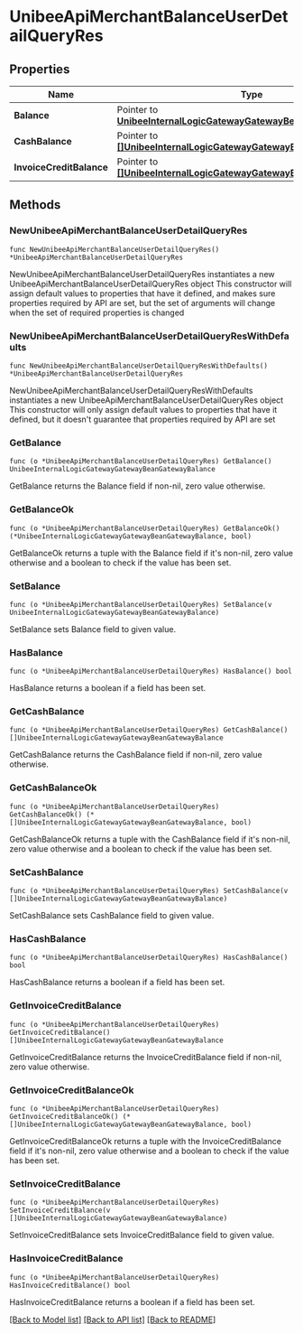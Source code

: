 # UnibeeApiMerchantBalanceUserDetailQueryRes

## Properties

Name | Type | Description | Notes
------------ | ------------- | ------------- | -------------
**Balance** | Pointer to [**UnibeeInternalLogicGatewayGatewayBeanGatewayBalance**](UnibeeInternalLogicGatewayGatewayBeanGatewayBalance.md) |  | [optional] 
**CashBalance** | Pointer to [**[]UnibeeInternalLogicGatewayGatewayBeanGatewayBalance**](UnibeeInternalLogicGatewayGatewayBeanGatewayBalance.md) |  | [optional] 
**InvoiceCreditBalance** | Pointer to [**[]UnibeeInternalLogicGatewayGatewayBeanGatewayBalance**](UnibeeInternalLogicGatewayGatewayBeanGatewayBalance.md) |  | [optional] 

## Methods

### NewUnibeeApiMerchantBalanceUserDetailQueryRes

`func NewUnibeeApiMerchantBalanceUserDetailQueryRes() *UnibeeApiMerchantBalanceUserDetailQueryRes`

NewUnibeeApiMerchantBalanceUserDetailQueryRes instantiates a new UnibeeApiMerchantBalanceUserDetailQueryRes object
This constructor will assign default values to properties that have it defined,
and makes sure properties required by API are set, but the set of arguments
will change when the set of required properties is changed

### NewUnibeeApiMerchantBalanceUserDetailQueryResWithDefaults

`func NewUnibeeApiMerchantBalanceUserDetailQueryResWithDefaults() *UnibeeApiMerchantBalanceUserDetailQueryRes`

NewUnibeeApiMerchantBalanceUserDetailQueryResWithDefaults instantiates a new UnibeeApiMerchantBalanceUserDetailQueryRes object
This constructor will only assign default values to properties that have it defined,
but it doesn't guarantee that properties required by API are set

### GetBalance

`func (o *UnibeeApiMerchantBalanceUserDetailQueryRes) GetBalance() UnibeeInternalLogicGatewayGatewayBeanGatewayBalance`

GetBalance returns the Balance field if non-nil, zero value otherwise.

### GetBalanceOk

`func (o *UnibeeApiMerchantBalanceUserDetailQueryRes) GetBalanceOk() (*UnibeeInternalLogicGatewayGatewayBeanGatewayBalance, bool)`

GetBalanceOk returns a tuple with the Balance field if it's non-nil, zero value otherwise
and a boolean to check if the value has been set.

### SetBalance

`func (o *UnibeeApiMerchantBalanceUserDetailQueryRes) SetBalance(v UnibeeInternalLogicGatewayGatewayBeanGatewayBalance)`

SetBalance sets Balance field to given value.

### HasBalance

`func (o *UnibeeApiMerchantBalanceUserDetailQueryRes) HasBalance() bool`

HasBalance returns a boolean if a field has been set.

### GetCashBalance

`func (o *UnibeeApiMerchantBalanceUserDetailQueryRes) GetCashBalance() []UnibeeInternalLogicGatewayGatewayBeanGatewayBalance`

GetCashBalance returns the CashBalance field if non-nil, zero value otherwise.

### GetCashBalanceOk

`func (o *UnibeeApiMerchantBalanceUserDetailQueryRes) GetCashBalanceOk() (*[]UnibeeInternalLogicGatewayGatewayBeanGatewayBalance, bool)`

GetCashBalanceOk returns a tuple with the CashBalance field if it's non-nil, zero value otherwise
and a boolean to check if the value has been set.

### SetCashBalance

`func (o *UnibeeApiMerchantBalanceUserDetailQueryRes) SetCashBalance(v []UnibeeInternalLogicGatewayGatewayBeanGatewayBalance)`

SetCashBalance sets CashBalance field to given value.

### HasCashBalance

`func (o *UnibeeApiMerchantBalanceUserDetailQueryRes) HasCashBalance() bool`

HasCashBalance returns a boolean if a field has been set.

### GetInvoiceCreditBalance

`func (o *UnibeeApiMerchantBalanceUserDetailQueryRes) GetInvoiceCreditBalance() []UnibeeInternalLogicGatewayGatewayBeanGatewayBalance`

GetInvoiceCreditBalance returns the InvoiceCreditBalance field if non-nil, zero value otherwise.

### GetInvoiceCreditBalanceOk

`func (o *UnibeeApiMerchantBalanceUserDetailQueryRes) GetInvoiceCreditBalanceOk() (*[]UnibeeInternalLogicGatewayGatewayBeanGatewayBalance, bool)`

GetInvoiceCreditBalanceOk returns a tuple with the InvoiceCreditBalance field if it's non-nil, zero value otherwise
and a boolean to check if the value has been set.

### SetInvoiceCreditBalance

`func (o *UnibeeApiMerchantBalanceUserDetailQueryRes) SetInvoiceCreditBalance(v []UnibeeInternalLogicGatewayGatewayBeanGatewayBalance)`

SetInvoiceCreditBalance sets InvoiceCreditBalance field to given value.

### HasInvoiceCreditBalance

`func (o *UnibeeApiMerchantBalanceUserDetailQueryRes) HasInvoiceCreditBalance() bool`

HasInvoiceCreditBalance returns a boolean if a field has been set.


[[Back to Model list]](../README.md#documentation-for-models) [[Back to API list]](../README.md#documentation-for-api-endpoints) [[Back to README]](../README.md)


